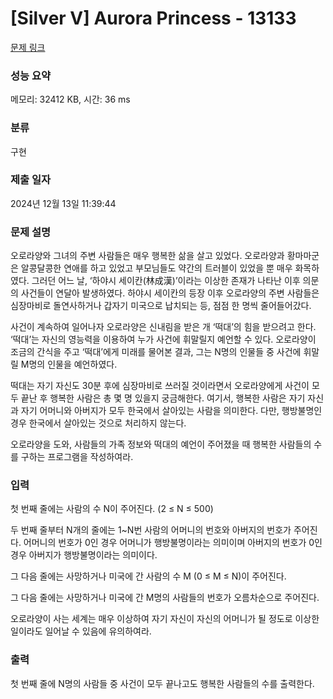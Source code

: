 # [Silver V] Aurora Princess - 13133 

[문제 링크](https://www.acmicpc.net/problem/13133) 

### 성능 요약

메모리: 32412 KB, 시간: 36 ms

### 분류

구현

### 제출 일자

2024년 12월 13일 11:39:44

### 문제 설명

<p>오로라양와 그녀의 주변 사람들은 매우 행복한 삶을 살고 있었다. 오로라양과 황마마군은 알콩달콩한 연애를 하고 있었고 부모님들도 약간의 트러블이 있었을 뿐 매우 화목하였다. 그러던 어느 날, ‘하야시 세이칸(林成漢)’이라는 이상한 존재가 나타난 이후 의문의 사건들이 연달아 발생하였다. 하야시 세이칸의 등장 이후 오로라양의 주변 사람들은 심장마비로 돌연사하거나 갑자기 미국으로 납치되는 등, 점점 한 명씩 줄어들어갔다.</p>

<p>사건이 계속하여 일어나자 오로라양은 신내림을 받은 개 ‘떡대’의 힘을 받으려고 한다. ‘떡대’는 자신의 영능력을 이용하여 누가 사건에 휘말릴지 예언할 수 있다. 오로라양이 조금의 간식을 주고 ‘떡대’에게 미래를 물어본 결과, 그는 N명의 인물들 중 사건에 휘말릴 M명의 인물을 예언하였다.</p>

<p>떡대는 자기 자신도 30분 후에 심장마비로 쓰러질 것이라면서 오로라양에게 사건이 모두 끝난 후 행복한 사람은 총 몇 명 있을지 궁금해한다. 여기서, 행복한 사람은 자기 자신과 자기 어머니와 아버지가 모두 한국에서 살아있는 사람을 의미한다. 다만, 행방불명인 경우 한국에서 살아있는 것으로 처리하지 않는다.</p>

<p>오로라양을 도와, 사람들의 가족 정보와 떡대의 예언이 주어졌을 때 행복한 사람들의 수를 구하는 프로그램을 작성하여라.</p>

### 입력 

 <p>첫 번째 줄에는 사람의 수 N이 주어진다. (2 ≤ N ≤ 500)</p>

<p>두 번째 줄부터 N개의 줄에는 1~N번 사람의 어머니의 번호와 아버지의 번호가 주어진다. 어머니의 번호가 0인 경우 어머니가 행방불명이라는 의미이며 아버지의 번호가 0인 경우 아버지가 행방불명이라는 의미이다.</p>

<p>그 다음 줄에는 사망하거나 미국에 간 사람의 수 M (0 ≤ M ≤ N)이 주어진다.</p>

<p>그 다음 줄에는 사망하거나 미국에 간 M명의 사람들의 번호가 오름차순으로 주어진다.</p>

<p>오로라양이 사는 세계는 매우 이상하여 자기 자신이 자신의 어머니가 될 정도로 이상한 일이라도 일어날 수 있음에 유의하여라.</p>

<p> </p>

### 출력 

 <p>첫 번째 줄에 N명의 사람들 중 사건이 모두 끝나고도 행복한 사람들의 수를 출력한다.</p>

